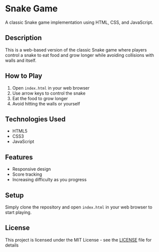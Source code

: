 # Snake Game

A classic Snake game implementation using HTML, CSS, and JavaScript.

## Description

This is a web-based version of the classic Snake game where players control a snake to eat food and grow longer while avoiding collisions with walls and itself.

## How to Play

1. Open `index.html` in your web browser
2. Use arrow keys to control the snake
3. Eat the food to grow longer
4. Avoid hitting the walls or yourself

## Technologies Used

- HTML5
- CSS3
- JavaScript

## Features

- Responsive design
- Score tracking
- Increasing difficulty as you progress

## Setup

Simply clone the repository and open `index.html` in your web browser to start playing.

## License

This project is licensed under the MIT License - see the [LICENSE](LICENSE) file for details